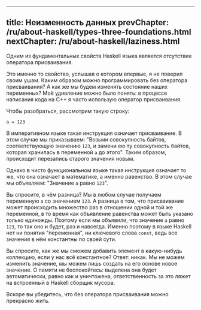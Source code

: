 ----
title: Неизменность данных
prevChapter: /ru/about-haskell/types-three-foundations.html
nextChapter: /ru/about-haskell/laziness.html
----

Одним из фундаментальных свойств Haskell языка является отсутствие оператора присваивания.

Это именно то свойство, услышав о котором впервые, я не поверил своим ушам. Каким образом можно программировать без оператора присваивания? А как же мы будем изменять состояние наших переменных? Моё удивление можно было понять: в процессе написания кода на C++ я часто использую оператор присваивания.

Чтобы разобраться, рассмотрим такую строку:

    a = 123

В императивном языке такая инструкция означает присваивание. В этом случае мы приказываем: "Возьми совокупность байтов, соответствующую значению `123`, и замени ею ту совокупность байтов, которая хранилась в переменной `a` до этого". Таким образом, происходит перезапись старого значения новым.

Однако в чисто функциональном языке такая инструкция означает то же, что она означает в математике, а именно равенство. В этом случае мы объявляем: "Значение `a` равно `123`".

Вы спросите, в чём разница? Мы в любом случае получаем переменную `a` со значением `123`. А разница в том, что присваивание может происходить множество раз в отношении одной и той же переменной, в то время как объявление равенства может быть указано только единожды. Поэтому если мы объявили, что значение `a` равно `123`, то так оно и будет, раз и навсегда. Именно поэтому в языке Haskell нет ни понятия "переменная", ни ключевого слова `const`, ведь все значения в нём константны по своей сути.

Вы спросите, как же мы сможем добавить элемент в какую-нибудь коллекцию, если у нас всё константное? Ответ: никак. Мы не можем изменить значение, мы можем лишь создать на его основе новое значение. О памяти не беспокойтесь: выделена она будет автоматически, равно как и уничтожена, ответственность за это ляжет на встроенный в Haskell сборщик мусора.

Вскоре вы убедитесь, что без оператора присваивания можно прекрасно жить.
